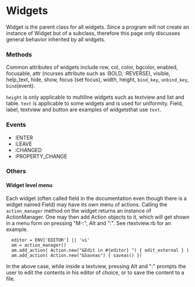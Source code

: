 # Widgets

Widget is the parent class for all widgets. Since a program will not create an instance of Widget but of a subclass, therefore this page only discusses general behavior inherited by all widgets.

### Methods

Common attributes of widgets include row, col, color, bgcolor, enabled, focusable, attr (ncurses attribute such as :BOLD, :REVERSE), visible, help_text, hide, show, focus (set focus), width, height, `bind_key`, `unbind_key`, `bind`(event). 

`height` is only applicable to multiline widgets such as textview and list and table. 
`text` is applicable to some widgets and is used for uniformity. Field, label, textview and button are examples of widgetsthat use `text`.

### Events

- :ENTER
- :LEAVE
- :CHANGED
- :PROPERTY_CHANGE

### Others

#### Widget level menu
   
   Each widget (often called field in the documentation even though there is a widget named Field) may have its own menu of actions.
   Calling the `action_manager` method on the widget returns an instance of ActionManager. One may then add Action objects to it, which will get shown in a menu form on pressing "M-:", Alt and ":". See rtextview.rb for an example.

      editor = ENV['EDITOR'] || 'vi'
      am = action_manager()
      am.add_action( Action.new("&Edit in #{editor} ") { edit_external } )
      am.add_action( Action.new("&Saveas") { saveas() })

In the above case, while inside a textview, pressing Alt and ":" prompts the user to edit the contents in his editor of choice, or to save the content to a file.
